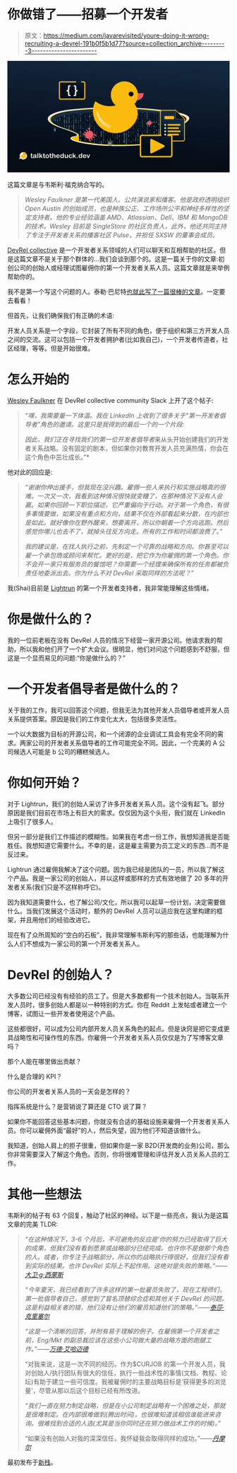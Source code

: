 # 你做错了——招募一个开发者

> 原文：<https://medium.com/javarevisited/youre-doing-it-wrong-recruiting-a-devrel-191b0f5b1d77?source=collection_archive---------3----------------------->

![](img/8e0295be33aaaf0f4681099f23a70b0b.png)

这篇文章是与韦斯利·福克纳合写的。

> *Wesley Faulkner 是第一代美国人、公共演说家和播客。他是政府透明组织 Open Austin 的创始成员，也是种族公正、工作场所公平和神经多样性的坚定支持者。他的专业经验涵盖 AMD、Atlassian、Dell、IBM 和 MongoDB 的技术。Wesley 目前是 SingleStore 的社区负责人，此外，他还共同主持了专注于开发者关系的播客社区 Pulse，并担任 SXSW 的董事会成员。*

[DevRel collective](https://devrelcollective.fun/) 是一个开发者关系领域的人们可以聊天和互相帮助的社区。但是这篇文章不是关于那个群体的…我们会谈到那个的。这是一篇关于你的文章:初创公司的创始人或经理试图雇佣你的第一个开发者关系人员。这篇文章就是来举例帮助你的。

我不是第一个写这个问题的人。泰勒·巴尼特[也就此写了一篇很棒的文章](https://taylorbar.net/posts/recruiting-your-first-developer-advocate:-the-first-email/)。一定要去看看！

但首先，让我们确保我们有正确的术语:

开发人员关系是一个字段，它封装了所有不同的角色，便于组织和第三方开发人员之间的交流。这可以包括一个开发者拥护者(比如我自己)，一个开发者传道者，社区经理，等等。但是开始很难。

# 怎么开始的

[Wesley Faulkner](https://twitter.com/wesley83) 在 DevRel collective community Slack 上开了这个帖子:

> *“嘿，我需要量一下体温。我在 LinkedIn 上收到了很多关于“第一开发者倡导者”角色的邀请。这里只是我得到的最后一个的一个片段:*
> 
> *因此，我们正在寻找我们的第一位开发者倡导者*来从头开始创建我们的开发者关系战略。没有固定的剧本，但如果你对教育开发人员充满热情，你会在这个角色中茁壮成长。”*

他对此的回应是:

> *“谢谢你伸出援手，但我现在没兴趣。雇佣一些人来执行和实施战略真的很难。一次又一次，我看到这种情况很快就变糟了，在那种情况下没有人会赢。如果你回顾一下职位描述，它严重偏向于行动。对于第一个角色，有很多事情要做，如果没有重点和方向，结果不仅在外部看起来分散，在内部也是如此。就好像你在野外醒来，想要离开，所以你朝着一个方向逃跑。然后感觉你哪儿也去不了，就掉头往反方向走。所有的工作和时间都浪费了。”*
> 
> *我的建议是，在找人执行之前，先制定一个可靠的战略和方向。你甚至可以雇一个承包商或顾问来帮忙。更好的是，把它作为你雇佣的第一个角色。你不会开一家只有服务员的餐馆吧？你需要一个经理来确保所有的任务都被负责任地委派出去。你为什么不对 DevRel 采取同样的方法呢？”*

我(Shai)目前是 [Lightrun](https://lightrun.com/) 的第一个开发者支持者，我非常能理解这些情绪。

# 你是做什么的？

我的一位前老板在没有 DevRel 人员的情况下经营一家开源公司。他请求我的帮助，所以我和他们开了一个扩大会议。很明显，他们对问这个问题感到不舒服，但这是一个显而易见的问题:“你是做什么的？”

# 一个开发者倡导者是做什么的？

关于我的工作，我可以回答这个问题，但我无法为其他开发人员倡导者或开发人员关系提供答案。原因是我们的工作变化太大，包括很多灵活性。

一个以大数据为目标的开源公司，和一个闭源的企业调试工具会有完全不同的需求。两家公司的开发者关系倡导者的工作可能完全不同。因此，一个完美的 A 公司候选人可能是 b 公司的糟糕候选人。

# 你如何开始？

对于 Lightrun，我们的创始人采访了许多开发者关系人员。这个没有起飞。部分原因是我们目前在市场上有巨大的需求。仅仅因为这个头衔，我们就在 LinkedIn 上吸引了很多人。

但另一部分是我们工作描述的模糊性。如果我在考虑一份工作，我想知道我是否能胜任。我想知道它需要什么。不幸的是，这是雇主需要为员工定义的东西…而不是反过来。

Lightrun 通过雇佣我解决了这个问题。因为我已经是团队的一员，所以我了解这个产品。我是一家公司的创始人，并以这样或那样的方式有效地做了 20 多年的开发者关系(我们只是不这样称呼它)。

因为我知道需要什么，也了解公司/文化，所以我可以起草一份计划，决定需要做什么。当我们发展这个活动时，额外的 DevRel 人员可以适应我在这里构建的框架，并且用他们的经验改进它。

现在有了众所周知的“空白的石板”，我非常理解韦斯利写的那些话，也能理解为什么人们不想成为一家公司的第一个开发者关系人。

# DevRel 的创始人？

大多数公司已经没有有经验的员工了。但是大多数都有一个技术创始人。当联系开发人员时，很多创始人都是以一种特别的方式。你在 Reddit 上发帖或者建立一个博客，试图让一些开发者使用这个产品。

这些都很好，可以成为公司内部开发人员关系角色的起点。但是诀窍是把它变成更具战略性和可操作性的东西。你雇佣一个开发者关系人员仅仅是为了写博客文章吗？

那个人能在哪里做出贡献？

什么是合理的 KPI？

你公司的开发者关系人员的一天会是怎样的？

指挥系统是什么？是营销说了算还是 CTO 说了算？

如果你不能回答这些基本问题，你就没有合适的基础设施来雇佣一个开发者关系人员。你可以雇佣外面“最好”的人，然后失望，因为他们不知道该做什么。

我知道，创始人肩上的担子很重，但如果你是一家 B2D(开发商的业务)公司，那么你非常需要深入了解这个角色。否则，你将很难管理和评估开发人员关系人员的工作。

# 其他一些想法

韦斯利的帖子有 63 个回复，触动了社区的神经。以下是一些亮点，我认为是这篇文章的完美 TLDR:

> *“在这种情况下，3-6 个月后，不可避免的反应是‘你的努力已经取得了巨大的成果，但我们没有看到愿景或战略部分已经完成。也许你不是做那个角色的人。或者，你专注于战略部分，所以你的战略执行得很好，但我们没有看到实际的结果。也许 DevRel 实际上不起作用。这绝对是失败的策略。”——*[*大卫·g·西蒙斯*](https://twitter.com/davidgsIoT)
> 
> *“今年夏天，我已经看到了许多这样的第一批雇员失败了，现在工程师们，第一批倡导者自己，感觉到了冒名顶替综合症和其他关于 DevRel 的问题。这是利益相关者的错，他们没有让他们的雇员知道他们的策略。”——*[*泰莎·克里塞尔*](https://twitter.com/tessak22)
> 
> *“这是一个清晰的回答，并附有易于理解的例子。在雇佣第一个开发者之前，Eng/Mkt 的副总裁应该在这些小公司做大量的战略方面的跑腿工作。”——*[*万德·艾哈迈德*](https://twitter.com/DewanAhmed)
> 
> “对我来说，这是一次不同的经历。作为$CURJOB 的第一个开发人员，我对创始人/执行团队有很大的信任，执行一些战术性的事情(文档、教程、论坛)有助于建立一些可信度。我被雇佣时的主要战略目标是‘获得更多的浏览量’，尽管从那以后这个目标已经有所改进。
> 
> *“我们一直在努力制定战略，但是在小公司制定战略有一个困难之处，那就是很难制定。在内部很难做到(腾出时间)，也很难知道该相信谁能进来咨询。很难找到合适的人选(尤其是当你同时还在努力做战术工作的时候)。”*
> 
> “如果没有创始人对我的深深信任，我怀疑我会取得同样的成功。”——[*丹摩尔*](https://twitter.com/mooreds)

最初发布于[新栈](https://thenewstack.io/youre-doing-it-wrong-recruiting-a-devrel/)。